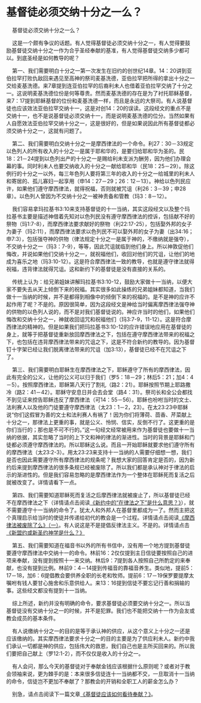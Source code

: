 # 基督徒必须交纳十分之一么？



<p>&nbsp; &nbsp; 基督徒必须交纳十分之一么？</p>

<p>&nbsp; &nbsp; 这是一个颇有争议的话题。有人觉得基督徒必须交纳十分之一，有人觉得要鼓励基督徒交纳十分之一作为合乎圣经奉献的基准，有人觉得基督徒交纳多少都可以。到底圣经是如何教导的呢？</p>

<p>&nbsp; &nbsp; 第一、我们需要明白十分之一第一次发生在旧约的创世纪14章。14：20讲到亚伯拉罕打败仇敌回来遇见至高神的祭司麦基洗德，亚伯拉罕把所得的拿出十分之一交给麦基洗德。来7章提到连亚伯拉罕的后裔利未人也借着亚伯拉罕交纳了十分之一。这说明麦基洗德位份是何等尊贵。然而麦基洗德的存在是为了衬托耶稣基督，来7：17提到耶稣基督的位份和麦基洗德一样，而且是永远的大祭司。有人说基督徒也应该效法亚伯拉罕交纳十一，这是对创14：20的误读。这段经文的重点不是交纳十一，也不是说基督徒必须交纳十一，而是说明麦基洗德的位分。当然如果有人自愿效法亚伯拉罕交纳十分之一，这是很好的，但是如果说因此所有基督徒都必须交纳十分之一，这就有问题了。</p>

<p>&nbsp; &nbsp; 第二、我们需要明白交纳十分之一是摩西律法的一个命令。利27：30－33规定以色列人的所有收入的十分之一是属于耶和华的，是要归给耶和华为圣的。民18：21－24提到以色列出产的十分之一是赐给利未支派为酬劳，因为他们办理会幕的事。同时利未人也要交纳收入的十分之一献给耶和华（民18：25－29）。除这例行的十分之一以外，每三年色列人要将第三年的收入的十分之一给城里的利未人和寄居的、孤儿寡妇一起享用（申14：27－29；26：12－13）。神给以色列民应许，如果他们遵守摩西律法，就得祝福，否则就被咒诅（利26：3－39；申28章）。以色列人曾因为不交纳十分之一被神责备和管教（玛3：8－12）。</p>

<p>&nbsp; &nbsp; 我们容易拿玛拉基书3:10来支持基督徒的十一当纳，其实这段经文以及整个玛拉基书主要是描述神借着先知对以色列民没有遵守摩西律法的控诉，包括献不好的祭物（玛1:7-8），而摩西律法要求献好的祭物（利22:17-25），包括娶外邦的女子为妻子（玛2:11），而摩西律法要求以色列民不可以娶外邦的女子为妻（出34:16；申7:3），包括强夺神的供物（律法规定十分之一是属于神的，不缴纳就是强夺），不交纳十分之一（玛3：7-9），等等，因此咒诅就临到他们身上。所以神敦促他们悔改，并说如果他们交纳十分之一，就祝福他们，收回对他们的咒诅，让他们的地成为喜乐之地（玛3:10-12）。这是符合摩西律法一致的教导，也就是遵守律法就得祝福，违背律法就得咒诅。这和新约下的基督徒是没有直接的关系的。</p>

<p>&nbsp; &nbsp; 传统上认为：给兄弟姐妹讲解玛拉基书3:10-12，鼓励大家做十一当纳，以便大家不要失去从天上倾倒下来的祝福。其实很多如此操练的兄弟姐妹都知道，当我们做十一当纳的时候，并不是都得到相像中的倾倒下来的祝福的。是不是神的应许不起作用了呢？不是的。原因很简单，因为这段经文是神给当时偏离摩西律法强夺神的供物的以色列人说的，而不是对我们基督徒说的。神应许当时的他们，如果他们悔改和交纳十分之一，神就收回诅咒和祝福他们（玛3:7-9，11-12）。这是符合摩西律法的精神的。但是如果我们把玛拉基书3:10-12的应许错误地应用在基督徒的身上，就等于把基督徒重新放回摩西律法之下，包括在遵守摩西律法带来的祝福之下，也包括在违背摩西律法带来的咒诅之下，这是不符合新约的教导的。因为基督钉十字架已经让我们脱离律法带来的咒诅（加3:13），基督徒已经不在咒诅之下了。</p>

<p>&nbsp; &nbsp; 第三、我们需要明白耶稣生在摩西律法之下，耶稣遵守了所有的摩西律法，因此有完全的公义，让他的公义可以归于我们（罗5：18－29；林后5：21；加4：4－5）。按照摩西律法，耶稣第八天行了割礼（路2：21）。耶稣按照节期上耶路撒冷（路2：41－42）。耶稣守安息日并会去会堂（路4：31）。祭司长和全公会都找不到见证来控告耶稣违反了摩西律法（可14：55－56）。耶稣也吩咐当时的文士、法利赛人以及他的门徒要遵守摩西律法（太23：1－2，23）。在太23:23中耶稣说“你们这假冒为善的文士和法利赛人有祸了！因为你们将薄荷、茴香、芹菜献上十分之一，那律法上更重的事，就是公义、怜悯、信实，反倒不行了。这更重的是你们当行的；那也是不可不行的。”这一句经文经常被用来作为基督徒也要做十一当纳的依据，其实忽略了当时的上下文和神的律法的渐进性。当时的背景是耶稣和门徒都必须遵守摩西律法的。所以耶稣这么说。而且一开始耶稣就要求他们遵守所有的摩西律法（太23:2-3）。用太23:23来支持十一当纳的人需要仔细想一想，我们是否也因此需要遵守所有摩西律法的规条呢？我想大家的回答肯定是否的，因为新约后来提到摩西律法的很多条规已经被废除了。所以我们都是承认神对于律法的启示的渐进性的。但是我们容易忽略的是摩西律法作为一个整体在耶稣死而复活之后就被改变了。详情请看下一点。</p>

<p>&nbsp; &nbsp; 第四、我们需要知道耶稣死而复活之后摩西律法就被废止了，所以基督徒已经不在摩西律法之下（详情请点击阅读<a href="/node/12684">《新约中的“在律法之下”是什么意思？》</a>），就不需要遵守十一当纳的命令了。犹太人和外邦人在基督里都成为一了。然而主把这个真理启示给当时的使徒并传递给初代的教会是一个过程。详情请点击阅读<a href="/node/12686">《摩西律法被废除了么》（一）</a>。有人说这是不是提倡反律法主义。不是的。详情请点击<a href="/node/12691">《新盟约或新圣约神学是什么？》</a></p>

<p>&nbsp; &nbsp; 第五、我们需要知道在福音书以外的所有书信中，没有用一个地方提到基督徒要遵守摩西律法中交纳十一的命令。林前16：2仅仅提到主日信徒要按照自己的进项来奉献，没有提到按照十一来交纳。林后9：7提到各人按照自己所酌定的来奉献，也没有提到比例。林前9：4－14提到传福音的靠福音养生。类似地，提前5：17－18，加6：6提倡教会要供养全职的长老和牧师。提前6：17－19保罗要提摩太嘱咐有钱人要甘心施舍和乐意供给人。来13：16提到信徒不要忘记行善和捐输的事。这些经文都没有提到十一当纳。</p>

<p>&nbsp; &nbsp; 综上所述，新约并没有明确的命令，要求基督徒必须要交纳十分之一。所以当基督徒没有交纳十分之一的时候，并不是犯罪。我们也不能把交纳十一作为会友或教会成员的基本条件。</p>

<p>&nbsp; &nbsp; 有人说缴纳十分之一的目的是等于承认神的供应，从这个意义上十分之一还是应该缴纳的。其实摩西律法要求十分之一的目的主要是为了供应利未人。新约中我们承认一切都是神的供应，包括伟大的救恩，我们自己也是主所买回来的。所以我们要把自己献上（罗12:1-2），而不仅仅是收入的十分之一。</p>

<p>&nbsp; &nbsp; 有人会问，那么今天的基督徒对于奉献金钱应该根据什么原则呢？或者对于教会领袖来说，更为棘手的是：本来很多信徒连十一当纳都不交，一旦取消十一当纳的命令，信徒岂不更加不奉献了？那教会的开销和全职工人的薪金怎么办？</p>

<p>&nbsp; &nbsp; 别急，请点击阅读下一篇文章<a href="/node/12693">《基督徒应该如何看待奉献？》</a>。</p>